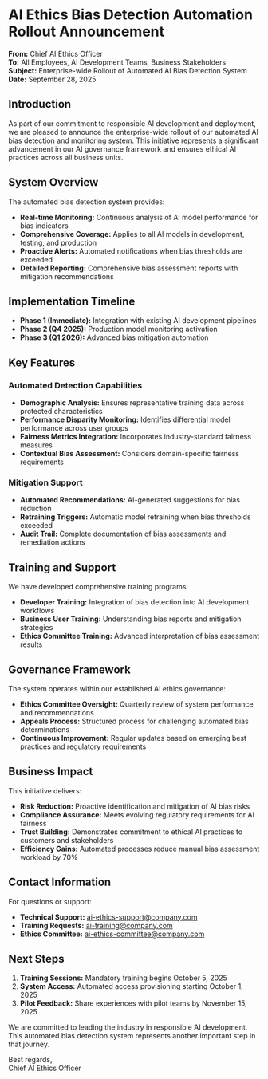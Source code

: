 # AI Ethics Bias Detection Automation Rollout Announcement

**From:** Chief AI Ethics Officer  
**To:** All Employees, AI Development Teams, Business Stakeholders  
**Subject:** Enterprise-wide Rollout of Automated AI Bias Detection System  
**Date:** September 28, 2025  

## Introduction

As part of our commitment to responsible AI development and deployment, we are pleased to announce the enterprise-wide rollout of our automated AI bias detection and monitoring system. This initiative represents a significant advancement in our AI governance framework and ensures ethical AI practices across all business units.

## System Overview

The automated bias detection system provides:

- **Real-time Monitoring:** Continuous analysis of AI model performance for bias indicators
- **Comprehensive Coverage:** Applies to all AI models in development, testing, and production
- **Proactive Alerts:** Automated notifications when bias thresholds are exceeded
- **Detailed Reporting:** Comprehensive bias assessment reports with mitigation recommendations

## Implementation Timeline

- **Phase 1 (Immediate):** Integration with existing AI development pipelines
- **Phase 2 (Q4 2025):** Production model monitoring activation
- **Phase 3 (Q1 2026):** Advanced bias mitigation automation

## Key Features

### Automated Detection Capabilities
- **Demographic Analysis:** Ensures representative training data across protected characteristics
- **Performance Disparity Monitoring:** Identifies differential model performance across user groups
- **Fairness Metrics Integration:** Incorporates industry-standard fairness measures
- **Contextual Bias Assessment:** Considers domain-specific fairness requirements

### Mitigation Support
- **Automated Recommendations:** AI-generated suggestions for bias reduction
- **Retraining Triggers:** Automatic model retraining when bias thresholds exceeded
- **Audit Trail:** Complete documentation of bias assessments and remediation actions

## Training and Support

We have developed comprehensive training programs:

- **Developer Training:** Integration of bias detection into AI development workflows
- **Business User Training:** Understanding bias reports and mitigation strategies
- **Ethics Committee Training:** Advanced interpretation of bias assessment results

## Governance Framework

The system operates within our established AI ethics governance:

- **Ethics Committee Oversight:** Quarterly review of system performance and recommendations
- **Appeals Process:** Structured process for challenging automated bias determinations
- **Continuous Improvement:** Regular updates based on emerging best practices and regulatory requirements

## Business Impact

This initiative delivers:

- **Risk Reduction:** Proactive identification and mitigation of AI bias risks
- **Compliance Assurance:** Meets evolving regulatory requirements for AI fairness
- **Trust Building:** Demonstrates commitment to ethical AI practices to customers and stakeholders
- **Efficiency Gains:** Automated processes reduce manual bias assessment workload by 70%

## Contact Information

For questions or support:
- **Technical Support:** ai-ethics-support@company.com
- **Training Requests:** ai-training@company.com
- **Ethics Committee:** ai-ethics-committee@company.com

## Next Steps

1. **Training Sessions:** Mandatory training begins October 5, 2025
2. **System Access:** Automated access provisioning starting October 1, 2025
3. **Pilot Feedback:** Share experiences with pilot teams by November 15, 2025

We are committed to leading the industry in responsible AI development. This automated bias detection system represents another important step in that journey.

Best regards,  
Chief AI Ethics Officer
